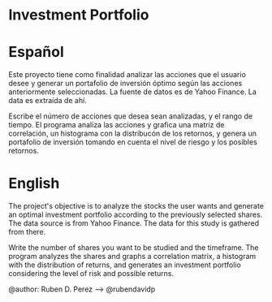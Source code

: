 # Investment Portfolio

# Español
Este proyecto tiene como finalidad analizar las acciones que el usuario desee y generar un portafolio de inversión óptimo según las acciones anteriormente seleccionadas.
La fuente de datos es de Yahoo Finance. La data es extraída de ahí.

Escribe el número de acciones que desea sean analizadas, y el rango de tiempo.
El programa analiza las acciones y grafica una matriz de correlación, un histograma con la distribucón de los retornos, y genera un portafolio de inversión tomando en cuenta el nivel de riesgo y los posibles retornos.

# English
The project's objective is to analyze the stocks the user wants and generate an optimal investment portfolio according to the previously selected shares.
The data source is from Yahoo Finance. The data for this study is gathered from there.

Write the number of shares you want to be studied and the timeframe.
The program analyzes the shares and graphs a correlation matrix, a histogram with the distribution of returns, and generates an investment portfolio considering the level of risk and possible returns.

@author: Ruben D. Perez --> @rubendavidp
